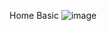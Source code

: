 Home Basic
![image](https://user-images.githubusercontent.com/19364556/205650176-5f52f6e0-0c0b-42b3-a5ac-41543bffa4ca.png)
